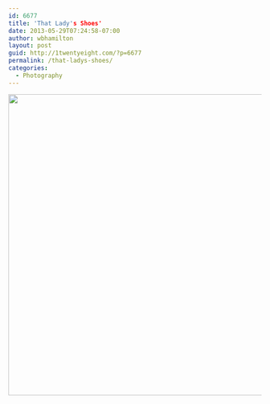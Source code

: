 ```yaml
---
id: 6677
title: 'That Lady's Shoes'
date: 2013-05-29T07:24:58-07:00
author: wbhamilton
layout: post
guid: http://1twentyeight.com/?p=6677
permalink: /that-ladys-shoes/
categories:
  - Photography
---
```

<img src="http://1twentyeight.com/wp-content/uploads/2013/05/1369837369.jpg" width="600" height="600" />
